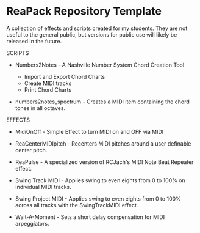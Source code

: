 # ReaPack Repository Template

A collection of effects and scripts created for my students.  They are not useful to the general public, but versions for public use will likely be released in the future.


SCRIPTS

- Numbers2Notes - A Nashville Number System Chord Creation Tool
   - Import and Export Chord Charts
   - Create MIDI tracks
   - Print Chord Charts

- numbers2notes_spectrum - Creates a MIDI item containing the chord tones in all octaves.

EFFECTS

- MidiOnOff - Simple Effect to turn MIDI on and OFF via MIDI

- ReaCenterMIDIpitch - Recenters MIDI pitches around a user definable center pitch.

- ReaPulse - A specialized version of RCJach's MIDI Note Beat Repeater effect.

- Swing Track MIDI - Applies swing to even eights from 0 to 100% on individual MIDI tracks.

- Swing Project MIDI - Applies swing to even eights from 0 to 100% across all tracks with the SwingTrackMIDI effect.

- Wait-A-Moment - Sets a short delay compensation for MIDI arpeggiators.
